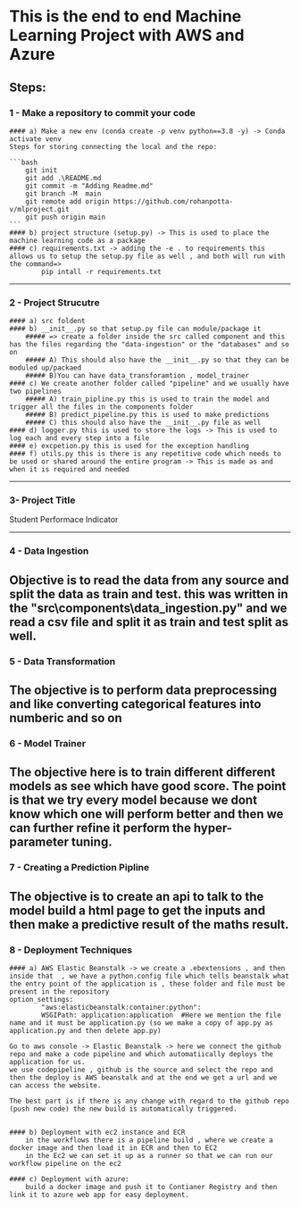 # This is the end to end Machine Learning Project with AWS and Azure

## Steps:
### 1 - Make a repository to commit your code
    #### a) Make a new env (conda create -p venv python==3.8 -y) -> Conda activate venv
    Steps for storing connecting the local and the repo:

    ```bash
        git init
        git add .\README.md
        git commit -m "Adding Readme.md"
        git branch -M  main
        git remote add origin https://github.com/rohanpotta-v/mlproject.git
        git push origin main
    ```
    #### b) project structure (setup.py) -> This is used to place the machine learning code as a package
    #### c) requirements.txt -> adding the -e . to requirements this allows us to setup the setup.py file as well , and both will run with the command=>
            pip intall -r requirements.txt
            
---

### 2 - Project Strucutre
    #### a) src foldent 
    #### b) __init__.py so that setup.py file can module/package it
        ##### => create a folder inside the src called component and this has the files regarding the "data-ingestion" or the "databases" and so on
        ##### A) This should also have the __init__.py so that they can be moduled up/packaed
        ##### B)You can have data_transforamtion , model_trainer
    #### c) We create another folder called "pipeline" and we usually have two pipelines
        ##### A) train_pipline.py this is used to train the model and trigger all the files in the components folder
        ##### B) predict_pipeline.py this is used to make predictions
        ##### C) this should also have the __init__.py file as well
    #### d) logger.py this is used to store the logs -> This is used to log each and every step into a file 
    #### e) excpetion.py this is used for the exception handling
    #### f) utils.py this is there is any repetitive code which needs to be used or shared around the entire program -> This is made as and when it is required and needed

---
### 3- Project Title

Student Performace Indicator

---

### 4 - Data Ingestion
Objective is to read the data from any source and split the data as train and test. this was written in the "src\components\data_ingestion.py" and we read a csv file and split it as train and test split as well.
---

### 5 - Data Transformation 
The objective is to perform data preprocessing and like converting categorical features into numberic and so on
---
### 6 - Model Trainer
The objective here is to train different different models as see which have good score. The point is that we try every model because we dont know which one will perform better and then we can further refine it perform the hyper-parameter tuning.
---
### 7 - Creating a Prediction Pipline
The objective is to create an api to talk to the model build a html page to get the inputs and then make a predictive result of the maths result.
---
### 8 - Deployment Techniques
    #### a) AWS Elastic Beanstalk -> we create a .ebextensions , and then inside that  , we have a python.config file which tells beanstalk what the entry point of the application is , these folder and file must be present in the repository
    option_settings:
            "aws:elasticbeanstalk:container:python":
            WSGIPath: application:application  #Here we mention the file name and it must be application.py (so we make a copy of app.py as application.py and then delete app.py)

    Go to aws console -> Elastic Beanstalk -> here we connect the github repo and make a code pipeline and which automatiically deploys the application for us.
    we use codepipeline , github is the source and select the repo and then the deploy is AWS beanstalk and at the end we get a url and we can access the website.

    The best part is if there is any change with regard to the github repo (push new code) the new build is automatically triggered.


    #### b) Deployment with ec2 instance and ECR
        in the workflows there is a pipeline build , where we create a docker image and then load it in ECR and then to EC2
        in the Ec2 we can set it up as a runner so that we can run our workflow pipeline on the ec2

    #### c) Deployment with azure:
        build a docker image and push it to Contianer Registry and then link it to azure web app for easy deployment.
             